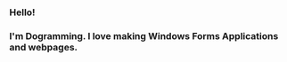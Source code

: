 ### Hello!

### I'm Dogramming. I love making Windows Forms Applications and webpages.


<!--
**Dogramming/Dogramming** is a ✨ _special_ ✨ repository because its `README.md` (this file) appears on your GitHub profile.

